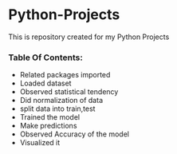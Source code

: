 # Python-Projects
This is repository created for my Python Projects
### Table Of Contents:
* Related packages imported
* Loaded dataset
* Observed statistical tendency
* Did normalization of data
* split data into train,test 
* Trained the model
* Make predictions
* Observed Accuracy of the model
* Visualized it
